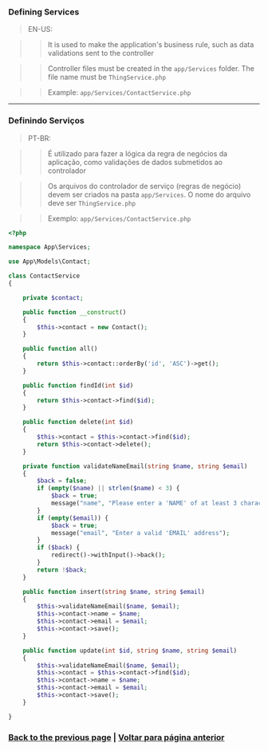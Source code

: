 ### Defining Services

> EN-US:

>> It is used to make the application's business rule, such as data validations sent to the controller

>> Controller files must be created in the `app/Services` folder. The file name must be `ThingService.php`

>> Example: `app/Services/ContactService.php`

<hr>

### Definindo Serviços

> PT-BR:

>> É utilizado para fazer a lógica da regra de negócios da aplicação, como validações de dados submetidos ao controlador

>> Os arquivos do controlador de serviço (regras de negócio) devem ser criados na pasta `app/Services`. O nome do arquivo deve ser `ThingService.php`

>> Exemplo: `app/Services/ContactService.php`

```php
<?php

namespace App\Services;

use App\Models\Contact;

class ContactService
{

    private $contact;

    public function __construct()
    {
        $this->contact = new Contact();
    }

    public function all()
    {
        return $this->contact::orderBy('id', 'ASC')->get();
    }

    public function findId(int $id)
    {
        return $this->contact->find($id);
    }

    public function delete(int $id)
    {
        $this->contact = $this->contact->find($id);
        return $this->contact->delete();
    }  

    private function validateNameEmail(string $name, string $email)
    {
        $back = false;
        if (empty($name) || strlen($name) < 3) {
            $back = true;
            message("name", "Please enter a 'NAME' of at least 3 characters");
        }
        if (empty($email)) {
            $back = true;
            message("email", "Enter a valid 'EMAIL' address");
        }
        if ($back) {
            redirect()->withInput()->back();
        }
        return !$back;
    }

    public function insert(string $name, string $email)
    {
        $this->validateNameEmail($name, $email);
        $this->contact->name = $name;
        $this->contact->email = $email;
        $this->contact->save();
    }

    public function update(int $id, string $name, string $email)
    {
        $this->validateNameEmail($name, $email);
        $this->contact = $this->contact->find($id);
        $this->contact->name = $name;
        $this->contact->email = $email;
        $this->contact->save();
    }

}
```

### [Back to the previous page](./README-EU.md) | [Voltar para página anterior](./README.md)
